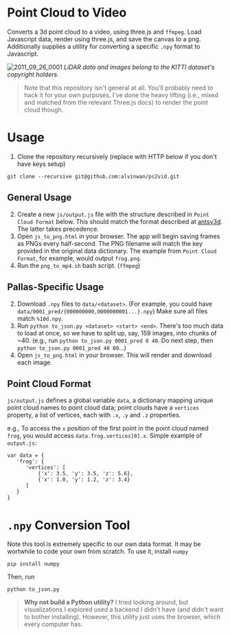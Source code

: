 # Point Cloud to Video
Converts a 3d point cloud to a video, using three.js and `ffmpeg`. 
Load Javascript data, render using three.js, and save the canvas to a 
png. Additionally supplies a utility for converting a specific `.npy` 
format to Javascript.

![2011_09_26_0001](https://user-images.githubusercontent.com/2068077/30610372-cbb0fe3a-9d32-11e7-8dd5-6902e25258dc.gif)
*LiDAR data and images belong to the KITTI dataset's copyright holders.*

> Note that this repository isn't general at all. You'll probably need to hack it for your own purposes. I've done the heavy lifting (i.e., mixed and matched from the relevant Three.js docs) to render the point cloud though. 

# Usage

1. Clone the repository recursively (replace with HTTP below if you don't have keys setup)

```
git clone --recursive git@github.com:alvinwan/pc2vid.git
```

## General Usage 
2. Create a new `js/output.js` file with the structure described in `Point Cloud Format` below. This should match the format described at [antsy3d](https://github.com/alvinwan/antsy3d#point-cloud-format). The latter takes precedence.
3. Open `js_to_png.html` in your browser. The app will begin saving frames as PNGs every half-second. The PNG filename will match the key provided in the original data dictionary. The example from `Point Cloud Format`, for example, would output `frog.png`.
4. Run the `png_to_mp4.sh` bash script. (`ffmpeg`)

## Pallas-Specific Usage

2. Download `.npy` files to `data/<dataset>`. (For example, you could have `data/0001_pred/{000000000,0000000001...}.npy`) Make sure all files match `%10d.npy`.
3. Run `python to_json.py <dataset> <start> <end>`. There's too much data to load at once, so we have to split up, say, 159 images, into chunks of ~40. (e.g., run `python to_json.py 0001_pred 0 40`. Do next step, then `python to_json.py 0001_pred 40 80`...)
4. Open `js_to_png.html` in your browser. This will render and download each image.

## Point Cloud Format

`js/output.js` defines a global variable `data`, a dictionary mapping unique point cloud names to point cloud data; point clouds have a `vertices` property, a list of vertices, each with `.x`, `.y` and `.z` properties.

e.g., To access the `x` position of the first point in the point cloud named `frog`, you would access `data.frog.vertices[0].x`. Simple example of `output.js`:

```
var data = {
   'frog': {
      'vertices': [
          {'x': 3.5, 'y': 3.5, 'z': 5.6},
          {'x': 1.0, 'y': 1.2, 'z': 3.4}
      ]
   }
}
```

# `.npy` Conversion Tool

Note this tool is extremely specific to our own data format. It may be
wortwhile to code your own from scratch. To use it, install `numpy`

```
pip install numpy
```

Then, run

```
python to_json.py 
```

> **Why not build a Python utility?** I tried looking around, but visualizations
I explored used a backend I didn't have (and didn't want to bother installing).
However, this utility just uses the browser, which every computer has.
